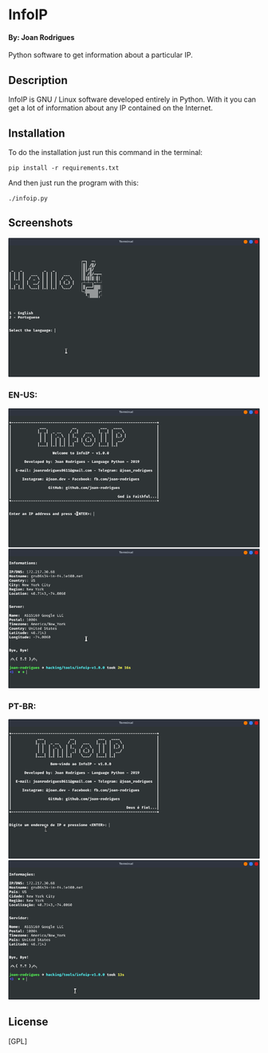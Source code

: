 # InfoIP
#### By: Joan Rodrigues

Python software to get information about a particular IP.

## Description

InfoIP is GNU / Linux software developed entirely in Python. With it you can get a lot of information about any IP contained on the Internet.

## Installation

To do the installation just run this command in the terminal:

~~~
pip install -r requirements.txt
~~~

And then just run the program with this:

~~~
./infoip.py
~~~

## Screenshots

![](src/screen01.png)

### EN-US:

![](src/screen02.png)
![](src/screen03.png)

### PT-BR:

![](src/screen04.png)
![](src/screen05.png)

## License

[GPL]
